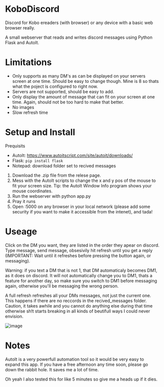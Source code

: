 # KoboDiscord
Discord for Kobo ereaders (with browser) or any device with a basic web browser really.

A small webserver that reads and writes discord messages using Python Flask and AutoIt. 

# Limitations

- Only supports as many DM's as can be displayed on your servers screen at one time. Should be easy to change though. Mine is 8 so thats what the poject is configured to right now. 
- Servers are not supported, should be easy to add.
- Only display the amount of message that can fit on your screen at one time. Again, should not be too hard to make that better.
- No images
- Slow refresh time

# Setup and Install

Prequisits
- AutoIt: https://www.autoitscript.com/site/autoit/downloads/
- Flask: `pip install flask`
- Notepad: download folder set to recived messages

1. Download the .zip file from the relese page. 
2. Mess with the AutoIt scripts to change the x and y pos of the mouse to fit your screen size. Tip: the Autolt Window Info program shows your mouse coordinates.
3. Run the webserver with python app.py
4. Pray it runs
5. Open <HostIP>:5000 on any browser in your local network (please add some security if you want to make it accessible from the intenet), and tada!

# Useage

Click on the DM you want, they are listed in the order they apear on discord. Type message, send message, obsesivily hit refresh until you get a reply (IMPORTANT: Wait until it refreshes before pressing the button again, or messaging). 

Warning: if you text a DM that is not 1, that DM automaticaly becomes DM1, as it does on discord. It will not automatically change you to DM1, thats a feature for another day, so make sure you switch to DM1 before messaging again, otherwise you'll be messaging the wrong person.

A full refresh refreshes all your DMs messages, not just the current one. This happens if there are no reccords in the recived_messages folder. Caution, it takes awhile and you cannot do anything else during that time otherwise sh!t starts breaking in all kinds of beutifull ways I could never envision.

![image](https://github.com/user-attachments/assets/6785158e-7ce4-4c55-9ad1-917191991f30)


# Notes

AutoIt is a very powerfull automation tool so it would be very easy to expand this app. If you have a free afternoon any time soon, please go down the rabbit hole. It saves me a lot of time.

Oh yeah I also tested this for like 5 minutes so give me a heads up if it dies.
